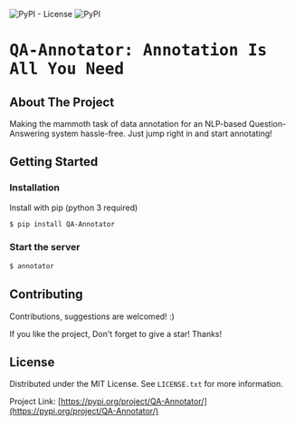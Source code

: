 
![PyPI - License](https://img.shields.io/pypi/l/QA-Annotator) ![PyPI](https://img.shields.io/pypi/v/QA-Annotator)

<h1 style="font-family: 'Roboto Mono', monospace;text-align align="center">QA-Annotator: Annotation Is All You Need</h1>


<!-- ABOUT THE PROJECT -->
## About The Project

Making the mammoth task of data annotation for an NLP-based Question-Answering system hassle-free. Just jump right in and start annotating!


<!-- GETTING STARTED -->
## Getting Started
 
### Installation

Install with pip (python 3 required)
   ```sh
   $ pip install QA-Annotator 
   ```
### Start the server
   ```sh
   $ annotator 
   ```
<!-- CONTRIBUTING -->
## Contributing

Contributions, suggestions are welcomed! :)

If you like the project, Don't forget to give a star! Thanks!

<!-- LICENSE -->
## License

Distributed under the MIT License. See `LICENSE.txt` for more information.


<!-- CONTACT -->
<!--- ## Contact

1. Prateek Yadav - [@impyadav_](https://twitter.com/impyadav_)

--->
Project Link: [https://pypi.org/project/QA-Annotator/](https://pypi.org/project/QA-Annotator/)

